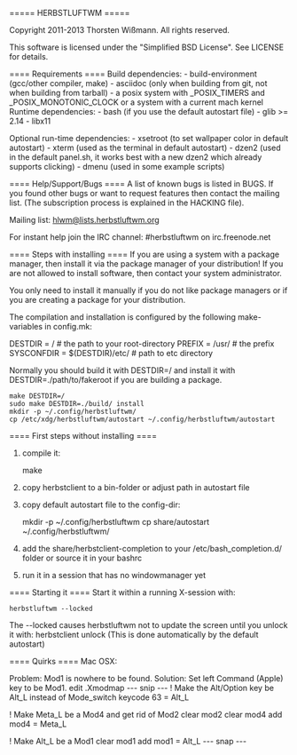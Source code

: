 ===== HERBSTLUFTWM =====

Copyright 2011-2013 Thorsten Wißmann. All rights reserved.

This software is licensed under the "Simplified BSD License".
See LICENSE for details.

==== Requirements ====
Build dependencies:
    - build-environment (gcc/other compiler, make)
    - asciidoc (only when building from git, not when building from tarball)
    - a posix system with _POSIX_TIMERS and _POSIX_MONOTONIC_CLOCK or a system
      with a current mach kernel
Runtime dependencies:
    - bash (if you use the default autostart file)
    - glib >= 2.14
    - libx11

Optional run-time dependencies:
    - xsetroot (to set wallpaper color in default autostart)
    - xterm (used as the terminal in default autostart)
    - dzen2 (used in the default panel.sh, it works best with a new dzen2 which
             already supports clicking)
    - dmenu (used in some example scripts)

==== Help/Support/Bugs ====
A list of known bugs is listed in BUGS. If you found other bugs or want to
request features then contact the mailing list. (The subscription process is
explained in the HACKING file).

Mailing list: hlwm@lists.herbstluftwm.org

For instant help join the IRC channel: #herbstluftwm on irc.freenode.net

==== Steps with installing ====
If you are using a system with a package manager, then install it via the
package manager of your distribution! If you are not allowed to install
software, then contact your system administrator.

You only need to install it manually if you do not like package managers or if
you are creating a package for your distribution.

The compilation and installation is configured by the following make-variables
in config.mk:

DESTDIR = /                     # the path to your root-directory
PREFIX = /usr/                  # the prefix
SYSCONFDIR = $(DESTDIR)/etc/    # path to etc directory

Normally you should build it with DESTDIR=/ and install it with
DESTDIR=./path/to/fakeroot if you are building a package.

    make DESTDIR=/
    sudo make DESTDIR=./build/ install
    mkdir -p ~/.config/herbstluftwm/
    cp /etc/xdg/herbstluftwm/autostart ~/.config/herbstluftwm/autostart

==== First steps without installing ====
1. compile it:

    make

2. copy herbstclient to a bin-folder or adjust path in autostart file
3. copy default autostart file to the config-dir:

    mkdir -p ~/.config/herbstluftwm
    cp share/autostart ~/.config/herbstluftwm/

4. add the share/herbstclient-completion to your /etc/bash_completion.d/ folder
   or source it in your bashrc
5. run it in a session that has no windowmanager yet

==== Starting it ====
Start it within a running X-session with:

    herbstluftwm --locked

The --locked causes herbstluftwm not to update the screen until you unlock it
with: herbstclient unlock (This is done automatically by the default autostart)

==== Quirks ====
Mac OSX:

Problem: Mod1 is nowhere to be found.
Solution: Set left Command (Apple) key to be Mod1.
edit .Xmodmap
--- snip ---
! Make the Alt/Option key be Alt_L instead of Mode_switch
keycode 63 = Alt_L

! Make Meta_L be a Mod4 and get rid of Mod2
clear mod2
clear mod4
add mod4 = Meta_L

! Make Alt_L be a Mod1
clear mod1
add mod1 = Alt_L
--- snap ---
